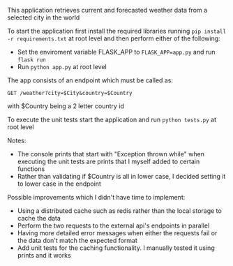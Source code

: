 This application retrieves current and forecasted weather data from a selected city in the world

To start the application first install the required libraries running `pip install -r requirements.txt` at root level and then perform either of the following:
- Set the enviroment variable FLASK_APP to `FLASK_APP=app.py` and run `flask run`
- Run `python app.py` at root level

The app consists of an endpoint which must be called as: 
<pre><code>GET /weather?city=$City&country=$Country  </code></pre>
with $Country being a 2 letter country id

To execute the unit tests start the application and run `python tests.py` at root level

Notes: 
- The console prints that start with "Exception thrown while" when executing the unit tests are prints that I myself added to certain functions
- Rather than validating if $Country is all in lower case, I decided setting it to lower case in the endpoint

Possible improvements which I didn't have time to implement:
- Using a distributed cache such as redis rather than the local storage to cache the data
- Perform the two requests to the external api's endpoints in parallel
- Having more detailed error messages when either the requests fail or the data don't match the expected format
- Add unit tests for the caching functionality. I manually tested it using prints and it works
